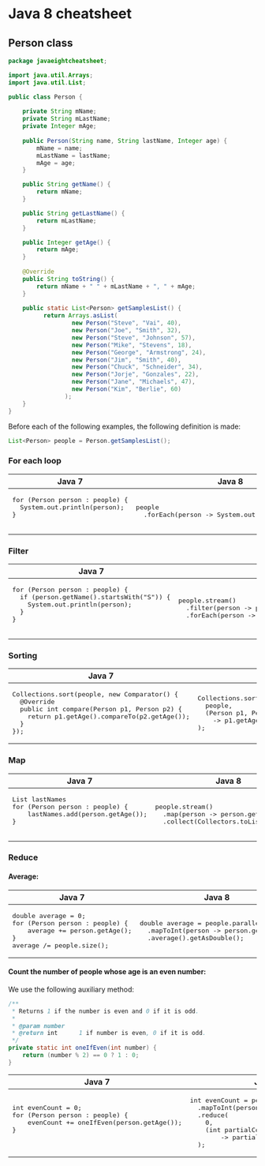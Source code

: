 # Java 8 cheatsheet

## Person class

```java
package javaeightcheatsheet;

import java.util.Arrays;
import java.util.List;

public class Person {
	
	private String mName;
	private String mLastName;
	private Integer mAge;
	
	public Person(String name, String lastName, Integer age) {
		mName = name;
		mLastName = lastName;
		mAge = age;
	}

	public String getName() {
		return mName;
	}

	public String getLastName() {
		return mLastName;
	}

	public Integer getAge() {
		return mAge;
	}
	
	@Override
	public String toString() {
		return mName + " " + mLastName + ", " + mAge;
	}
	
	public static List<Person> getSamplesList() {
		  return Arrays.asList(
			      new Person("Steve", "Vai", 40),
			      new Person("Joe", "Smith", 32),
			      new Person("Steve", "Johnson", 57),
			      new Person("Mike", "Stevens", 18),
			      new Person("George", "Armstrong", 24),
			      new Person("Jim", "Smith", 40),
			      new Person("Chuck", "Schneider", 34),
			      new Person("Jorje", "Gonzales", 22),
			      new Person("Jane", "Michaels", 47),
			      new Person("Kim", "Berlie", 60)
			    );
	}
}
```

Before each of the following examples, the following definition is made:

```java
List<Person> people = Person.getSamplesList();
```

### For each loop
<table>
<thead>
<tr>
  <th>Java 7</th>
  <th>Java 8</th>
</tr>
</thead>
<tbody>
<tr>
  <td>
  <pre>for (Person person : people) {
  System.out.println(person);
}  
  </pre>
  </td>
  <td><pre>people
  .forEach(person -> System.out.println(person));</pre></td>
</tr>

</tbody>
</table>

### Filter
<table>
<thead>
<tr>
  <th>Java 7</th>
  <th>Java 8</th>
</tr>
</thead>
<tbody>
<tr>
  <td>
  <pre>for (Person person : people) {
  if (person.getName().startsWith("S")) {
  	System.out.println(person);
  }
}  
  </pre>
  </td>
  <td><pre>people.stream()
  .filter(person -> person.getName().startsWith("S"))
  .forEach(person -> System.out.println(person));</pre></td>
</tr>

</tbody>
</table>

### Sorting
<table>
<thead>
<tr>
  <th>Java 7</th>
  <th>Java 8</th>
</tr>
</thead>
<tbody>
<tr>
  <td>
  <pre>Collections.sort(people, new Comparator<Person>() { 
  @Override
  public int compare(Person p1, Person p2) {
  	return p1.getAge().compareTo(p2.getAge());
  }
});</pre>
  </td>
  <td><pre>Collections.sort(
  people,
  (Person p1, Person p2) 
  	-> p1.getAge().compareTo(p2.getAge())
);
</pre></td>
</tr>

</tbody>
</table>

### Map
<table>
<thead>
<tr>
  <th>Java 7</th>
  <th>Java 8</th>
</tr>
</thead>
<tbody>
<tr>
  <td>
  <pre>List<Person> lastNames
for (Person person : people) {
	lastNames.add(person.getAge());
}
  </pre>
  </td>
  <td><pre>people.stream()
  .map(person -> person.getLastName())
  .collect(Collectors.toList());</pre></td>
</tr>

</tbody>
</table>

### Reduce
#### Average:
<table>
<thead>
<tr>
  <th>Java 7</th>
  <th>Java 8</th>
</tr>
</thead>
<tbody>
<tr>
  <td>
  <pre>double average = 0;
for (Person person : people) {
	average += person.getAge();
}
average /= people.size();</pre>
  </td>
  <td><pre>double average = people.parallelStream()
  .mapToInt(person -> person.getAge())
  .average().getAsDouble();</pre></td>
</tr>

</tbody>
</table>

#### Count the number of people whose age is an even number:

We use the following auxiliary method:

```java
/**
 * Returns 1 if the number is even and 0 if it is odd.
 * 
 * @param number
 * @return int		1 if number is even, 0 if it is odd.
 */
private static int oneIfEven(int number) {
	return (number % 2) == 0 ? 1 : 0;
}
```

<table>
<thead>
<tr>
  <th>Java 7</th>
  <th>Java 8</th>
</tr>
</thead>
<tbody>
<tr>
  <td>
  <pre>int evenCount = 0;
for (Person person : people) {
	evenCount += oneIfEven(person.getAge());
}
  </pre>
  </td>
  <td><pre>int evenCount = people.stream()
  .mapToInt(person -> person.getAge())
  .reduce(
  	0,
  	(int partialCount, int age)
  		-> partialCount + oneIfEven(age)
  );</pre></td>
</tr>

</tbody>
</table>
